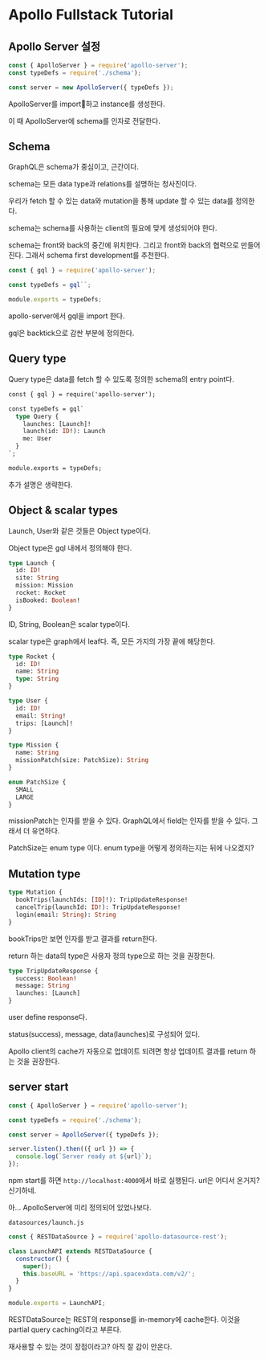 # Apollo Fullstack Tutorial

## Apollo Server 설정

```js
const { ApolloServer } = require('apollo-server');
const typeDefs = require('./schema');

const server = new ApolloServer({ typeDefs });
```

ApolloServer를 import하고 instance를 생성한다.

이 때 ApolloServer에 schema를 인자로 전달한다.

## Schema

GraphQL은 schema가 중심이고, 근간이다.

schema는 모든 data type과 relations를 설명하는 청사진이다.

우리가 fetch 할 수 있는 data와 mutation을 통해 update 할 수 있는 data를 정의한다.

schema는 schema를 사용하는 client의 필요에 맞게 생성되어야 한다.

schema는 front와 back의 중간에 위치한다. 그리고 front와 back의 협력으로 만들어진다. 그래서 schema first development를 추천한다.

```js
const { gql } = require('apollo-server');

const typeDefs = gql``;

module.exports = typeDefs;
```

apollo-server에서 gql을 import 한다.

gql은 backtick으로 감싼 부분에 정의한다.

## Query type

Query type은 data를 fetch 할 수 있도록 정의한 schema의 entry point다.

```graphql
const { gql } = require('apollo-server');

const typeDefs = gql`
  type Query {
    launches: [Launch]!
    launch(id: ID!): Launch
    me: User
  }
`;

module.exports = typeDefs;
```

추가 설명은 생략한다.

## Object & scalar types

Launch, User와 같은 것들은 Object type이다.

Object type은 gql 내에서 정의해야 한다.

```graphql
type Launch {
  id: ID!
  site: String
  mission: Mission
  rocket: Rocket
  isBooked: Boolean!
}
```

ID, String, Boolean은 scalar type이다.

scalar type은 graph에서 leaf다. 즉, 모든 가지의 가장 끝에 해당한다.

```graphql
type Rocket {
  id: ID!
  name: String
  type: String
}

type User {
  id: ID!
  email: String!
  trips: [Launch]!
}

type Mission {
  name: String
  missionPatch(size: PatchSize): String
}

enum PatchSize {
  SMALL
  LARGE
}
```

missionPatch는 인자를 받을 수 있다. GraphQL에서 field는 인자를 받을 수 있다. 그래서 더 유연하다.

PatchSize는 enum type 이다. enum type을 어떻게 정의하는지는 뒤에 나오겠지?

## Mutation type

```graphql
type Mutation {
  bookTrips(launchIds: [ID]!): TripUpdateResponse!
  cancelTrip(launchId: ID!): TripUpdateResponse!
  login(email: String): String
}
```

bookTrips만 보면 인자를 받고 결과를 return한다.

return 하는 data의 type은 사용자 정의 type으로 하는 것을 권장한다.

```graphql
type TripUpdateResponse {
  success: Boolean!
  message: String
  launches: [Launch]
}
```

user define response다.

status(success), message, data(launches)로 구성되어 있다.

Apollo client의 cache가 자동으로 업데이트 되려면 항상 업데이트 결과를 return 하는 것을 권장한다.

## server start

```js
const { ApolloServer } = require('apollo-server');

const typeDefs = require('./schema');

const server = ApolloServer({ typeDefs });

server.listen().then(({ url }) => {
  console.log(`Server ready at ${url}`);
});

```

npm start를 하면 `http://localhost:4000`에서 바로 실행된다. url은 어디서 온거지? 신기하네.

아... ApolloServer에 미리 정의되어 있었나보다.

`datasources/launch.js`

```js
const { RESTDataSource } = require('apollo-datasource-rest');

class LaunchAPI extends RESTDataSource {
  constructor() {
    super();
    this.baseURL = 'https://api.spacexdata.com/v2/';
  }
}

module.exports = LaunchAPI;

```

RESTDataSource는 REST의 response를 in-memory에 cache한다. 이것을 partial query caching이라고 부른다.

재사용할 수 있는 것이 장점이라고? 아직 잘 감이 안온다.

